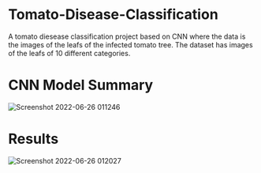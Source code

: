 # Tomato-Disease-Classification

A tomato diesease classification project based on CNN where the data is the images of the leafs of the infected tomato tree. The dataset has images of the leafs of 10 different categories.

# CNN Model Summary
![Screenshot 2022-06-26 011246](https://user-images.githubusercontent.com/47604331/175788535-f97daaad-0f2b-4752-9d56-300c04bd4a4f.jpg)

# Results
![Screenshot 2022-06-26 012027](https://user-images.githubusercontent.com/47604331/175788599-e2a07e46-6d84-4917-a95b-21a9d3d97cff.jpg)
